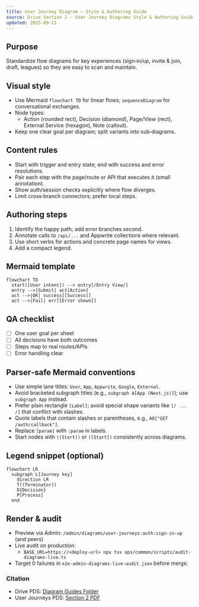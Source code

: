 ```yaml
---
title: User Journey Diagram — Style & Authoring Guide
source: Drive Section 2 — User Journey Diagrams Style & Authoring Guide
updated: 2025-09-11
---
```


## Purpose

Standardize flow diagrams for key experiences (sign‑in/up, invite & join, draft, leagues) so they are easy to scan and maintain.

## Visual style

- Use Mermaid `flowchart TD` for linear flows; `sequenceDiagram` for conversational exchanges.
- Node types:
  - Action (rounded rect), Decision (diamond), Page/View (rect), External Service (hexagon), Note (callout).
- Keep one clear goal per diagram; split variants into sub‑diagrams.

## Content rules

- Start with trigger and entry state; end with success and error resolutions.
- Pair each step with the page/route or API that executes it (small annotation).
- Show auth/session checks explicitly where flow diverges.
- Limit cross‑branch connectors; prefer local steps.

## Authoring steps

1. Identify the happy path; add error branches second.
2. Annotate calls to `/api/...` and Appwrite collections where relevant.
3. Use short verbs for actions and concrete page names for views.
4. Add a compact legend.

## Mermaid template

```mermaid
flowchart TD
  start([User intent]) --> entry[/Entry View/]
  entry -->|Submit| act[Action]
  act -->|OK| success[[Success]]
  act -->|Fail| err[[Error shown]]
```

## QA checklist

- [ ] One user goal per sheet
- [ ] All decisions have both outcomes
- [ ] Steps map to real routes/APIs
- [ ] Error handling clear

## Parser‑safe Mermaid conventions

- Use simple lane titles: `User`, `App`, `Appwrite`, `Google`, `External`.
- Avoid bracketed subgraph titles (e.g., `subgraph A[App (Next.js)]`); use `subgraph App` instead.
- Prefer plain rectangle `[Label]`; avoid special shape variants like `[/ ... /]` that conflict with slashes.
- Quote labels that contain slashes or parentheses, e.g., `A0["GET /auth/callback"]`.
- Replace `[param]` with `:param` in labels.
- Start nodes with `((Start))` or `([Start])` consistently across diagrams.

## Legend snippet (optional)

```mermaid
flowchart LR
  subgraph L[Journey key]
    direction LR
    T((Terminator))
    D{Decision}
    P[Process]
  end
```

## Render & audit

- Preview via Admin: `/admin/diagrams/user-journeys:auth:sign-in-up` (and peers)
- Live audit on production:
  - `BASE_URL=https://<deploy-url> npx tsx ops/common/scripts/audit-diagrams-live.ts`
- Target 0 failures in `e2e-admin-diagrams-live-audit.json` before merge.

### Citation

- Drive PDS: [Diagram Guides Folder](https://drive.google.com/drive/folders/10FsLx1yEHSZrEJdum_jdU3ukQvEAX21G?usp=sharing)
- User Journeys PDS: [Section 2 PDF](https://drive.google.com/file/d/1YBpHGnqKuBWjIA19SWEIRDGP7WrH407j/view?usp=sharing)
